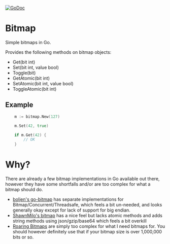 [![GoDoc](https://godoc.org/github.com/KarpelesLab/bitmap?status.svg)](https://godoc.org/github.com/KarpelesLab/bitmap)

# Bitmap

Simple bitmaps in Go.

Provides the following methods on bitmap objects:

* Get(bit int)
* Set(bit int, value bool)
* Toggle(bit)
* GetAtomic(bit int)
* SetAtomic(bit int, value bool)
* ToggleAtomic(bit int)

## Example

```Go
	m := bitmap.New(127)

	m.Set(42, true)

	if m.Get(42) {
		// OK
	}
```

# Why?

There are already a few bitmap implementations in Go available out there, however they have some shortfalls and/or are too complex for what a bitmap should do.

* [boljen's go-bitmap](https://godoc.org/github.com/boljen/go-bitmap) has separate implementations for Bitmap/Concurrent/Threadsafe, which feels a bit un-needed, and looks generally okay except for lack of support for big endian.
* [ShawnMilo's bitmap](https://www.godoc.org/github.com/ShawnMilo/bitmap) has a nice feel but lacks atomic methods and adds string methods using json/gzip/base64 which feels a bit overkill
* [Roaring Bitmaps](https://godoc.org/github.com/RoaringBitmap/roaring) are simply too complex for what I need bitmaps for. You should however definitely use that if your bitmap size is over 1,000,000 bits or so.

